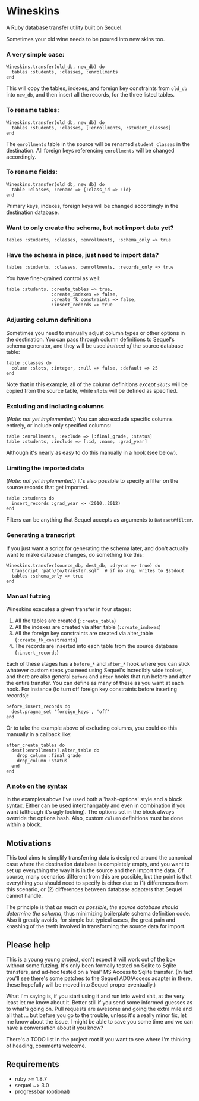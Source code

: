 ﻿# Wineskins

A Ruby database transfer utility built on [Sequel](http://sequel.rubyforge.org/).

Sometimes your old wine needs to be poured into new skins too.

### A very simple case:

    Wineskins.transfer(old_db, new_db) do
      tables :students, :classes, :enrollments
    end
    
This will copy the tables, indexes, and foreign key constraints from `old_db` into `new_db`, and then insert all the records, for the three listed tables.

### To rename tables:

    Wineskins.transfer(old_db, new_db) do
      tables :students, :classes, [:enrollments, :student_classes]
    end
    
The `enrollments` table in the source will be renamed `student_classes` in the destination. All foreign keys referencing `enrollments` will be changed accordingly.

### To rename fields:

    Wineskins.transfer(old_db, new_db) do
      table :classes, :rename => {:class_id => :id}
    end
    
Primary keys, indexes, foreign keys will be changed accordingly in the destination database.

### Want to only create the schema, but not import data yet?

    tables :students, :classes, :enrollments, :schema_only => true
    
### Have the schema in place, just need to import data?

    tables :students, :classes, :enrollments, :records_only => true
    
You have finer-grained control as well:

    table :students, :create_tables => true, 
                     :create_indexes => false,
                     :create_fk_constraints => false,
                     :insert_records => true

### Adjusting column definitions

Sometimes you need to manually adjust column types or other options in the
destination. You can pass through column definitions to Sequel's schema generator, and they will be used _instead of_ the source database table:

    table :classes do
      column :slots, :integer, :null => false, :default => 25
    end
    
Note that in this example, all of the column definitions _except `slots`_ will be copied from the source table, while `slots` will be defined as specified.

### Excluding and including columns

(_Note: not yet implemented._)
You can also exclude specific columns entirely, or include only specified columns:

    table :enrollments, :exclude => [:final_grade, :status]
    table :students, :include => [:id, :name, :grad_year]

Although it's nearly as easy to do this manually in a hook (see below).

### Limiting the imported data

(_Note: not yet implemented._)
It's also possible to specify a filter on the source records that get imported.

    table :students do
      insert_records :grad_year => (2010..2012)
    end

Filters can be anything that Sequel accepts as arguments to `Dataset#filter`.

### Generating a transcript
    
If you just want a script for generating the schema later, and don't actually
want to make database changes, do something like this:

    Wineskins.transfer(source_db, dest_db, :dryrun => true) do
      transcript 'path/to/transfer.sql'  # if no arg, writes to $stdout
      tables :schema_only => true
    end

### Manual futzing

Wineskins executes a given transfer in four stages:

  1. All the tables are created (`:create_table`)
  2. All the indexes are created via alter_table (`:create_indexes`)
  3. All the foreign key constraints are created via alter_table (`:create_fk_constraints`)
  4. The records are inserted into each table from the source database (`:insert_records`)
  
Each of these stages has a `before_*` and `after_*` hook where you can stick
whatever custom steps you need using Sequel's incredibly wide toolset, and there
are also general `before` and `after` hooks that run before and after the entire
transfer. You can define as many of these as you want at each hook. For 
instance (to turn off foreign key constraints before inserting records):

    before_insert_records do
      dest.pragma_set 'foreign_keys', 'off'
    end
    
Or to take the example above of excluding columns, you could do this manually
in a callback like:

    after_create_tables do
      dest[:enrollments].alter_table do
        drop_column :final_grade
        drop_column :status
      end
    end
    
### A note on the syntax

In the examples above I've used both a 'hash-options' style and a block syntax.
Either can be used interchangably and even in combination if you want (although
it's ugly looking). The options set in the block always override the options
hash. Also, custom `column` definitions must be done within a block.

## Motivations

This tool aims to simplify transferring data is designed around the canonical
case where the destination database is completely empty, and you want to set up
everything the way it is in the source and then import the data. Of course,
many scenarios different from this are possible, but the point is that 
everything you should need to specify is either due to (1) differences from this
scenario, or (2) differences between database adapters that Sequel cannot 
handle. 

The principle is that _as much as possible, the source database should determine
the schema_, thus minimizing boilerplate schema definition code. Also it greatly
avoids, for simple but typical cases, the great pain and knashing of the teeth 
involved in transforming the source data for import.

## Please help

This is a young young project, don't expect it will work out of the box without
some futzing. It's only been formally tested on Sqlite to Sqlite transfers, and
ad-hoc tested on a 'real' MS Access to Sqlite transfer. (In fact you'll see 
there's some patches to the Sequel ADO/Access adapter in there, these hopefully
will be moved into Sequel proper eventually.)

What I'm saying is, if you start using it and run into weird shit, at the very 
least let me know about it. Better still if you send some informed guesses as to
what's going on. Pull requests are awesome and going the extra mile and all that
... but before you go to the trouble, unless it's a really minor fix, let me 
know about the issue, I might be able to save you some time and we can have
a conversation about it you know?

There's a TODO list in the project root if you want to see where I'm thinking 
of heading, comments welcome.


## Requirements

  - ruby >= 1.8.7
  - sequel ~> 3.0
  - progressbar (optional)
  
